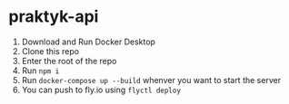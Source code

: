 # praktyk-api

1. Download and Run Docker Desktop
2. Clone this repo
3. Enter the root of the repo
4. Run `npm i`
5. Run `docker-compose up --build` whenver you want to start the server
6. You can push to fly.io using `flyctl deploy`
